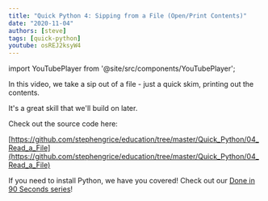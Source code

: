 ```yaml
---
title: "Quick Python 4: Sipping from a File (Open/Print Contents)"
date: "2020-11-04"
authors: [steve]
tags: [quick-python]
youtube: osREJ2ksyW4
---
```


import YouTubePlayer from '@site/src/components/YouTubePlayer';

<YouTubePlayer youtubeLink={frontmatter.youtube} />

In this video, we take a sip out of a file - just a quick skim, printing out the contents. 

It's a great skill that we'll build on later. 

<!--truncate-->

Check out the source code here:

[https://github.com/stephengrice/education/tree/master/Quick_Python/04_Read_a_File](https://github.com/stephengrice/education/tree/master/Quick_Python/04_Read_a_File)

If you need to install Python, we have you covered! Check out our [Done in 90 Seconds series](/blog/tags/lte-90-sec)!